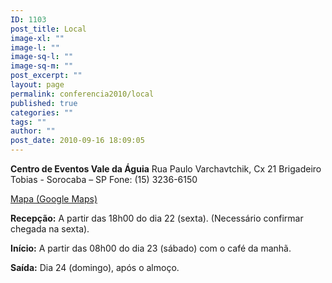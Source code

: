 ```yaml
---
ID: 1103
post_title: Local
image-xl: ""
image-l: ""
image-sq-l: ""
image-sq-m: ""
post_excerpt: ""
layout: page
permalink: conferencia2010/local
published: true
categories: ""
tags: ""
author: ""
post_date: 2010-09-16 18:09:05
---
```

<strong>Centro de Eventos Vale da Águia</strong>
Rua Paulo Varchavtchik, Cx 21
Brigadeiro Tobias - Sorocaba – SP
Fone: (15) 3236-6150

<a href="http://www.google.com/maps/ms?ie=UTF8&amp;hl=pt-BR&amp;msa=0&amp;msid=101029055973969387879.00047056afb7234e1fdba&amp;ll=-23.452538,-47.321548&amp;spn=0.143937,0.307274&amp;t=h&amp;z=12" target="_blank">Mapa (Google Maps)</a>

<strong>Recepção:</strong>
A partir das 18h00 do dia 22 (sexta). (Necessário confirmar chegada na sexta).<strong></strong>

<strong>Início:</strong>
A partir das 08h00 do dia 23 (sábado) com o café da manhã.

<strong>Saída:</strong>
Dia 24 (domingo), após o almoço.